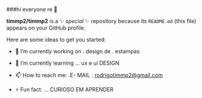 ###hi everyone re 👋


**timmp2/timmp2** is a ✨ _special_ ✨ repository because its `README.md` (this file) appears on your GitHub profile.

Here are some ideas to get you started:

- 🔭 I’m currently working on . design de . estampas
- 🌱 I’m currently learning ... ux e ui DESIGN

- 📫 How to reach me: .E- MAIL . rodrigotimmp2@gmail.com

- ⚡ Fun fact: ... CURIOSO EM APRENDER


